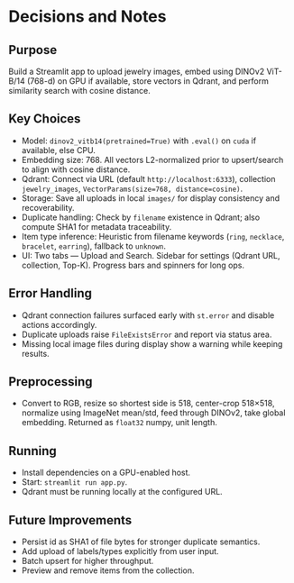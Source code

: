 # Decisions and Notes

## Purpose
Build a Streamlit app to upload jewelry images, embed using DINOv2 ViT-B/14 (768-d) on GPU if available, store vectors in Qdrant, and perform similarity search with cosine distance.

## Key Choices
- Model: `dinov2_vitb14(pretrained=True)` with `.eval()` on `cuda` if available, else CPU.
- Embedding size: 768. All vectors L2-normalized prior to upsert/search to align with cosine distance.
- Qdrant: Connect via URL (default `http://localhost:6333`), collection `jewelry_images`, `VectorParams(size=768, distance=cosine)`.
- Storage: Save all uploads in local `images/` for display consistency and recoverability.
- Duplicate handling: Check by `filename` existence in Qdrant; also compute SHA1 for metadata traceability.
- Item type inference: Heuristic from filename keywords (`ring`, `necklace`, `bracelet`, `earring`), fallback to `unknown`.
- UI: Two tabs — Upload and Search. Sidebar for settings (Qdrant URL, collection, Top-K). Progress bars and spinners for long ops.

## Error Handling
- Qdrant connection failures surfaced early with `st.error` and disable actions accordingly.
- Duplicate uploads raise `FileExistsError` and report via status area.
- Missing local image files during display show a warning while keeping results.

## Preprocessing
- Convert to RGB, resize so shortest side is 518, center-crop 518×518, normalize using ImageNet mean/std, feed through DINOv2, take global embedding. Returned as `float32` numpy, unit length.

## Running
- Install dependencies on a GPU-enabled host.
- Start: `streamlit run app.py`.
- Qdrant must be running locally at the configured URL.

## Future Improvements
- Persist id as SHA1 of file bytes for stronger duplicate semantics.
- Add upload of labels/types explicitly from user input.
- Batch upsert for higher throughput.
- Preview and remove items from the collection.

